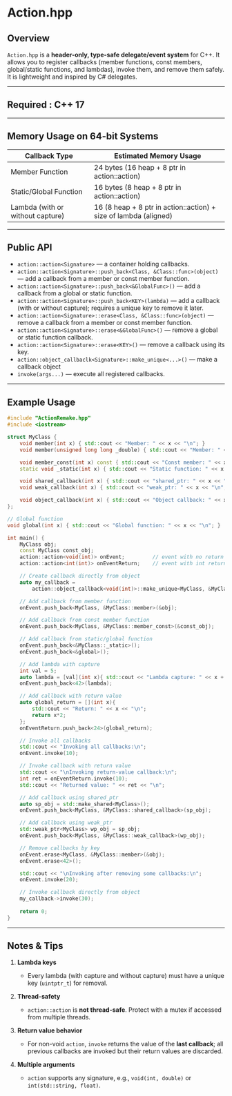 # Action.hpp

## Overview

`Action.hpp` is a **header-only, type-safe delegate/event system** for C++. It allows you to register callbacks (member functions, const members, global/static functions, and lambdas), invoke them, and remove them safely. It is lightweight and inspired by C# delegates.

---

## Required : C++ 17

---

## Memory Usage on 64-bit Systems

| Callback Type          | Estimated Memory Usage                                   |
| ---------------------- | -------------------------------------------------------- |
| Member Function        | 24 bytes (16 heap + 8 ptr in action::action)                     |
| Static/Global Function | 16 bytes (8 heap + 8 ptr in action::action)                      |
| Lambda (with or without capture)  | 16 (8 heap + 8 ptr in action::action) + size of lambda (aligned) |

---

## Public API

* `action::action<Signature>` — a container holding callbacks.
* `action::action<Signature>::push_back<Class, &Class::func>(object)` — add a callback from a member or const member function.
* `action::action<Signature>::push_back<&GlobalFunc>()` — add a callback from a global or static function.
* `action::action<Signature>::push_back<KEY>(lambda)` — add a callback (with or without capture); requires a unique key to remove it later.
* `action::action<Signature>::erase<Class, &Class::func>(object)` — remove a callback from a member or const member function.
* `action::action<Signature>::erase<&GlobalFunc>()` — remove a global or static function callback.
* `action::action<Signature>::erase<KEY>()` — remove a callback using its key.
* `action::object_callbaclk<Signature>::make_unique<...>()` — make a callback object
* `invoke(args...)` — execute all registered callbacks.

---

## Example Usage

```cpp
#include "ActionRemake.hpp"
#include <iostream>

struct MyClass {
    void member(int x) { std::cout << "Member: " << x << "\n"; }
    void member(unsigned long long _double) { std::cout << "Member: " << _double << "\n"; }

    void member_const(int x) const { std::cout << "Const member: " << x << "\n"; }
    static void _static(int x) { std::cout << "Static function: " << x << "\n"; }

    void shared_callback(int x) { std::cout << "shared_ptr: " << x << "\n"; }
    void weak_callback(int x) { std::cout << "weak_ptr: " << x << "\n"; }

    void object_callback(int x) { std::cout << "Object callback: " << x << "\n"; }
};

// Global function
void global(int x) { std::cout << "Global function: " << x << "\n"; }

int main() {
    MyClass obj;
    const MyClass const_obj;
    action::action<void(int)> onEvent;         // event with no return value
    action::action<int(int)> onEventReturn;    // event with int return value

    // Create callback directly from object
    auto my_callback = 
        action::object_callback<void(int)>::make_unique<MyClass, &MyClass::object_callback>(&obj);

    // Add callback from member function
    onEvent.push_back<MyClass, &MyClass::member>(&obj);

    // Add callback from const member function
    onEvent.push_back<MyClass, &MyClass::member_const>(&const_obj);

    // Add callback from static/global function
    onEvent.push_back<&MyClass::_static>();
    onEvent.push_back<&global>();

    // Add lambda with capture
    int val = 5;
    auto lambda = [val](int x){ std::cout << "Lambda capture: " << x + val << "\n"; };
    onEvent.push_back<42>(lambda);

    // Add callback with return value
    auto global_return = [](int x){ 
        std::cout << "Return: " << x << "\n"; 
        return x*2; 
    };
    onEventReturn.push_back<24>(global_return);

    // Invoke all callbacks
    std::cout << "Invoking all callbacks:\n";
    onEvent.invoke(10);

    // Invoke callback with return value
    std::cout << "\nInvoking return-value callback:\n";
    int ret = onEventReturn.invoke(10);
    std::cout << "Returned value: " << ret << "\n";

    // Add callback using shared_ptr
    auto sp_obj = std::make_shared<MyClass>();
    onEvent.push_back<MyClass, &MyClass::shared_callback>(sp_obj);

    // Add callback using weak_ptr
    std::weak_ptr<MyClass> wp_obj = sp_obj;
    onEvent.push_back<MyClass, &MyClass::weak_callback>(wp_obj);

    // Remove callbacks by key
    onEvent.erase<MyClass, &MyClass::member>(&obj);
    onEvent.erase<42>();

    std::cout << "\nInvoking after removing some callbacks:\n";
    onEvent.invoke(20);

    // Invoke callback directly from object
    my_callback->invoke(30);
    
    return 0;
}
```

---

## Notes & Tips

1. **Lambda keys**

   * Every lambda (with capture and without capture) must have a unique key (`uintptr_t`) for removal.

2. **Thread-safety**

   * `action::action` is **not thread-safe**. Protect with a mutex if accessed from multiple threads.

3. **Return value behavior**

   * For non-void `action`, `invoke` returns the value of the **last callback**; all previous callbacks are invoked but their return values are discarded.

4. **Multiple arguments**

   * `action` supports any signature, e.g., `void(int, double)` or `int(std::string, float)`.
